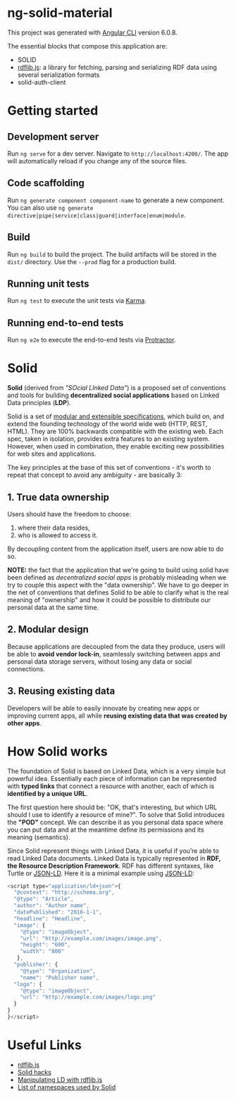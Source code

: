 # ng-solid-material

This project was generated with [Angular CLI](https://github.com/angular/angular-cli) version 6.0.8.

The essential blocks that compose this application are:

- SOLID
- [rdflib.js][rdflib]: a library for fetching, parsing and serializing RDF data using several serialization formats 
- solid-auth-client

# Getting started

## Development server

Run `ng serve` for a dev server. Navigate to `http://localhost:4200/`. The app will automatically reload if you change any of the source files.

## Code scaffolding

Run `ng generate component component-name` to generate a new component. You can also use `ng generate directive|pipe|service|class|guard|interface|enum|module`.

## Build

Run `ng build` to build the project. The build artifacts will be stored in the `dist/` directory. Use the `--prod` flag for a production build.

## Running unit tests

Run `ng test` to execute the unit tests via [Karma](https://karma-runner.github.io).

## Running end-to-end tests

Run `ng e2e` to execute the end-to-end tests via [Protractor](http://www.protractortest.org/).

# Solid

**Solid** (derived from _"SOcial LInked Data"_) is a proposed set of conventions and tools for building **decentralized social
applications** based on Linked Data principles (**LDP**). 

Solid is a set of [modular and extensible specifications][solid-specs], which build on, and extend the founding technology of the world wide web (HTTP, REST, HTML). They are 100% backwards compatible with the existing web. Each spec, taken in isolation, provides extra features to an existing system.  However, when used in combination, they enable exciting new possibilities for web sites and applications.

The key principles at the base of this set of conventions - it's worth to repeat that concept to avoid any ambiguity - are basically 3:

## 1. True data ownership

Users should have the freedom to choose:

1. where their data resides,
2. who is allowed to access it.

By decoupling content from the application itself, users are now able to do so. 

**NOTE:** the fact that the application that we're going to build using solid have been defined as _decentralized social apps_ is probably misleading when we try to couple this aspect with the "data ownership". We have to go deeper in the net of conventions that defines Solid to be able to clarify what is the real meaning of "ownership" and how it could be possible to distribute our personal data at the same time.

## 2. Modular design

Because applications are decoupled from the data they produce, users will be able to **avoid vendor lock-in**, seamlessly switching between apps and personal data storage servers, without losing any data or social connections.

## 3. Reusing existing data

Developers will be able to easily innovate by creating new apps or improving current apps, all while **reusing existing data that was created by other apps**.

# How Solid works

The foundation of Solid is based on Linked Data, which is a very simple but powerful idea. Essentially each piece of information can be represented with **typed links** that connect a resource with another, each of which is **identified by a unique URL**. 

The first question here should be: "OK, that's interesting, but which URL should I use to identify a resource of mine?". To solve that Solid introduces the **"POD"** concept. We can describe it as you personal data space where you can put data and at the meantime define its permissions and its meaning (semantics). 

Since Solid represent things with Linked Data, it is useful if you’re able to read Linked Data documents. Linked Data is typically represented in **RDF, the Resource Description Framework**. RDF has different syntaxes, like Turtle or [JSON-LD][json-ld]. Here it is a minimal example using [JSON-LD][json-ld]:


```javascript
<script type="application/ld+json">{
  "@context": "http://schema.org",
  "@type": "Article",
  "author": "Author name",
  "datePublished": "2016-1-1",
  "headline": "Headline",
  "image": {
    "@type": "imageObject",
    "url": "http://example.com/images/image.png",
    "height": "600",
    "width": "800"
   },
  "publisher": {
    "@type": "Organization",
    "name": "Publisher name",
  "logo": {
    "@type": "imageObject",
    "url": "http://example.com/images/logo.png"
  }
}
}</script>
```

# Useful Links

- [rdflib.js](https://github.com/linkeddata/rdflib.js)
- [Solid hacks](https://github.com/melvincarvalho/solid-hacks)
- [Manipulating LD with rdflib.js](https://solid.inrupt.com/docs/manipulating-ld-with-rdflib)
- [List of namespaces used by Solid](https://github.com/solid/solid-ui/blob/master/src/ns.js)

[rdflib]: http://linkeddata.github.io/rdflib.js/doc/index.html
[solid-specs]: https://github.com/solid/solid-spec
[json-ld]: https://json-ld.org/
